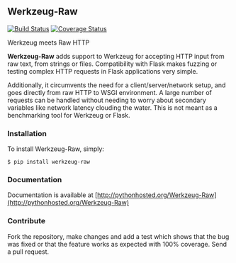 ## Werkzeug-Raw

[![Build Status](https://travis-ci.org/nathancahill/werkzeug-raw.svg?branch=master)](https://travis-ci.org/nathancahill/werkzeug-raw)
[![Coverage Status](https://coveralls.io/repos/nathancahill/werkzeug-raw/badge.svg?branch=master&service=github)](https://coveralls.io/github/nathancahill/werkzeug-raw?branch=master)

Werkzeug meets Raw HTTP

__Werkzeug-Raw__ adds support to Werkzeug for accepting HTTP input from
raw text, from strings or files. Compatibility with Flask makes fuzzing or
testing complex HTTP requests in Flask applications very simple.

Additionally, it circumvents the need for a client/server/network setup,
and goes directly from raw HTTP to WSGI environment. A large number of requests
can be handled without needing to worry about secondary variables like network
latency clouding the water. This is not meant as a benchmarking tool for Werkzeug or Flask.

### Installation

To install Werkzeug-Raw, simply:

```
$ pip install werkzeug-raw
```

### Documentation

Documentation is available at [http://pythonhosted.org/Werkzeug-Raw](http://pythonhosted.org/Werkzeug-Raw)

### Contribute

Fork the repository, make changes and add a test which shows that the bug was fixed or that the feature works as expected with 100% coverage. Send a pull request.